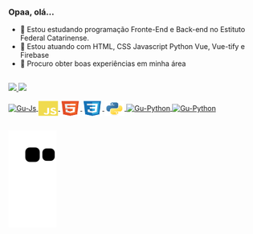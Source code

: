 
### Opaa, olá...


- 🔭 Estou estudando programação Fronte-End e Back-end no Estituto Federal Catarinense.
- 🌱 Estou atuando com HTML, CSS Javascript Python Vue, Vue-tify e Firebase
- 👯 Procuro obter boas experiências em minha área


##
<a href="https://github.com/GustavoHenriqueDEV">
  <img height="160em" src="https://github-readme-stats.vercel.app/api?username=GustavoHenriqueDEV&show_icons=true&theme=aura&include_all_commits=true&count_private=true"/>
  
  <img height="160em" src="https://github-readme-stats.vercel.app/api/top-langs/?username=GustavoHenriqueDEV&layout=compact&langs_count=7&theme=aura"/>
</div>
<div style="display: inline_block"><br>
  <img align="center" alt="Gu-Js" height="30" width="40" src="https://cdn.jsdelivr.net/gh/devicons/devicon/icons/firebase/firebase-plain.svg" />
  <img align="center" alt="Gu-Js" height="30" width="40" src="https://raw.githubusercontent.com/devicons/devicon/master/icons/javascript/javascript-plain.svg">
  <img align="center" alt="Gu-HTML" height="30" width="40" src="https://raw.githubusercontent.com/devicons/devicon/master/icons/html5/html5-original.svg">
  <img align="center" alt="Gu-CSS" height="30" width="40" src="https://raw.githubusercontent.com/devicons/devicon/master/icons/css3/css3-original.svg">
  <img align="center" alt="Gu-Python" height="30" width="40" src="https://raw.githubusercontent.com/devicons/devicon/master/icons/python/python-original.svg">
  <img align="center" alt="Gu-Python" height="30" width="40" src="https://cdn.jsdelivr.net/gh/devicons/devicon/icons/vuejs/vuejs-original.svg" />
  <img align="center" alt="Gu-Python" height="30" width="40" src="https://cdn.jsdelivr.net/gh/devicons/devicon/icons/vuetify/vuetify-original.svg" />
  
  ##

  ![snake gif](https://github.com/GustavoHenriqueDEV/GustavoHenriqueDEV/blob/output/github-contribution-grid-snake.svg)
  


  
</div>
